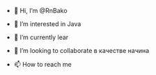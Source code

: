 - 👋 Hi, I’m @RnBako
- 👀 I’m interested in Java
- 🌱 I’m currently lear
- 💞️ I’m looking to collaborate в качестве начина

- 📫 How to reach me 

<!---
RnBako/RnBako is a ✨ special ✨ repository because its `README.md` (this file) appears on your GitHub profile.
You can click the Preview link to take a look at your changes.
--->
